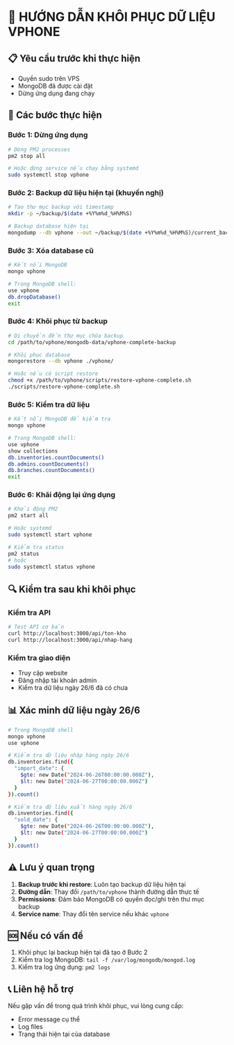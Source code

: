 # 🔄 HƯỚNG DẪN KHÔI PHỤC DỮ LIỆU VPHONE

## 📋 Yêu cầu trước khi thực hiện
- Quyền sudo trên VPS
- MongoDB đã được cài đặt
- Dừng ứng dụng đang chạy

## 🚀 Các bước thực hiện

### Bước 1: Dừng ứng dụng
```bash
# Dừng PM2 processes
pm2 stop all

# Hoặc dừng service nếu chạy bằng systemd
sudo systemctl stop vphone
```

### Bước 2: Backup dữ liệu hiện tại (khuyến nghị)
```bash
# Tạo thư mục backup với timestamp
mkdir -p ~/backup/$(date +%Y%m%d_%H%M%S)

# Backup database hiện tại
mongodump --db vphone --out ~/backup/$(date +%Y%m%d_%H%M%S)/current_backup
```

### Bước 3: Xóa database cũ
```bash
# Kết nối MongoDB
mongo vphone

# Trong MongoDB shell:
use vphone
db.dropDatabase()
exit
```

### Bước 4: Khôi phục từ backup
```bash
# Di chuyển đến thư mục chứa backup
cd /path/to/vphone/mongodb-data/vphone-complete-backup

# Khôi phục database
mongorestore --db vphone ./vphone/

# Hoặc nếu có script restore
chmod +x /path/to/vphone/scripts/restore-vphone-complete.sh
./scripts/restore-vphone-complete.sh
```

### Bước 5: Kiểm tra dữ liệu
```bash
# Kết nối MongoDB để kiểm tra
mongo vphone

# Trong MongoDB shell:
use vphone
show collections
db.inventories.countDocuments()
db.admins.countDocuments()
db.branches.countDocuments()
exit
```

### Bước 6: Khăi động lại ứng dụng
```bash
# Khởi động PM2
pm2 start all

# Hoặc systemd
sudo systemctl start vphone

# Kiểm tra status
pm2 status
# hoặc
sudo systemctl status vphone
```

## 🔍 Kiểm tra sau khi khôi phục

### Kiểm tra API
```bash
# Test API cơ bản
curl http://localhost:3000/api/ton-kho
curl http://localhost:3000/api/nhap-hang
```

### Kiểm tra giao diện
- Truy cập website
- Đăng nhập tài khoản admin
- Kiểm tra dữ liệu ngày 26/6 đã có chưa

## 📊 Xác minh dữ liệu ngày 26/6
```bash
# Trong MongoDB shell
mongo vphone
use vphone

# Kiểm tra dữ liệu nhập hàng ngày 26/6
db.inventories.find({
  "import_date": {
    $gte: new Date("2024-06-26T00:00:00.000Z"),
    $lt: new Date("2024-06-27T00:00:00.000Z")
  }
}).count()

# Kiểm tra dữ liệu xuất hàng ngày 26/6
db.inventories.find({
  "sold_date": {
    $gte: new Date("2024-06-26T00:00:00.000Z"),
    $lt: new Date("2024-06-27T00:00:00.000Z")
  }
}).count()
```

## ⚠️ Lưu ý quan trọng
1. **Backup trước khi restore**: Luôn tạo backup dữ liệu hiện tại
2. **Đường dẫn**: Thay đổi `/path/to/vphone` thành đường dẫn thực tế
3. **Permissions**: Đảm bảo MongoDB có quyền đọc/ghi trên thư mục backup
4. **Service name**: Thay đổi tên service nếu khác `vphone`

## 🆘 Nếu có vấn đề
1. Khôi phục lại backup hiện tại đã tạo ở Bước 2
2. Kiểm tra log MongoDB: `tail -f /var/log/mongodb/mongod.log`
3. Kiểm tra log ứng dụng: `pm2 logs`

## 📞 Liên hệ hỗ trợ
Nếu gặp vấn đề trong quá trình khôi phục, vui lòng cung cấp:
- Error message cụ thể
- Log files
- Trạng thái hiện tại của database 